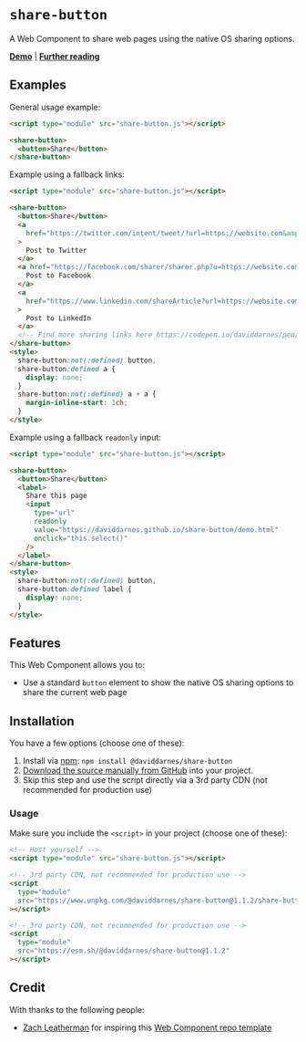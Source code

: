 # `share-button`

A Web Component to share web pages using the native OS sharing options.

**[Demo](https://daviddarnes.github.io/share-button/demo.html)** | **[Further reading](https://darn.es/share-button-web-component/)**

## Examples

General usage example:

```html
<script type="module" src="share-button.js"></script>

<share-button>
  <button>Share</button>
</share-button>
```

Example using a fallback links:

```html
<script type="module" src="share-button.js"></script>

<share-button>
  <button>Share</button>
  <a
    href="https://twitter.com/intent/tweet/?url=https://website.com&amp;text=Example&amp;via=DavidDarnes"
  >
    Post to Twitter
  </a>
  <a href="https://facebook.com/sharer/sharer.php?u=https://website.com">
    Post to Facebook
  </a>
  <a
    href="https://www.linkedin.com/shareArticle?url=https://website.com&amp;title=Example&amp;source=Title&amp;mini=true"
  >
    Post to LinkedIn
  </a>
  <!-- Find more sharing links here https://codepen.io/daviddarnes/pen/GRJgoxy -->
</share-button>
<style>
  share-button:not(:defined) button,
  share-button:defined a {
    display: none;
  }
  share-button:not(:defined) a + a {
    margin-inline-start: 1ch;
  }
</style>
```

Example using a fallback `readonly` input:

```html
<script type="module" src="share-button.js"></script>

<share-button>
  <button>Share</button>
  <label>
    Share this page
    <input
      type="url"
      readonly
      value="https://daviddarnes.github.io/share-button/demo.html"
      onclick="this.select()"
    />
  </label>
</share-button>
<style>
  share-button:not(:defined) button,
  share-button:defined label {
    display: none;
  }
</style>
```

## Features

This Web Component allows you to:

- Use a standard `button` element to show the native OS sharing options to share the current web page

## Installation

You have a few options (choose one of these):

1. Install via [npm](https://www.npmjs.com/package/@daviddarnes/share-button): `npm install @daviddarnes/share-button`
1. [Download the source manually from GitHub](https://github.com/daviddarnes/share-button/releases) into your project.
1. Skip this step and use the script directly via a 3rd party CDN (not recommended for production use)

### Usage

Make sure you include the `<script>` in your project (choose one of these):

```html
<!-- Host yourself -->
<script type="module" src="share-button.js"></script>
```

```html
<!-- 3rd party CDN, not recommended for production use -->
<script
  type="module"
  src="https://www.unpkg.com/@daviddarnes/share-button@1.1.2/share-button.js"
></script>
```

```html
<!-- 3rd party CDN, not recommended for production use -->
<script
  type="module"
  src="https://esm.sh/@daviddarnes/share-button@1.1.2"
></script>
```

## Credit

With thanks to the following people:

- [Zach Leatherman](https://zachleat.com) for inspiring this [Web Component repo template](https://github.com/daviddarnes/component-template)

